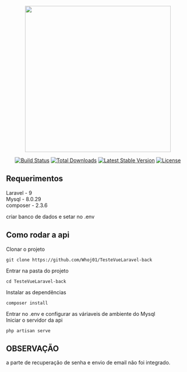<p align="center"><a href="https://laravel.com" target="_blank"><img src="https://raw.githubusercontent.com/laravel/art/master/logo-lockup/5%20SVG/2%20CMYK/1%20Full%20Color/laravel-logolockup-cmyk-red.svg" width="400"></a></p>

<p align="center">
<a href="https://travis-ci.org/laravel/framework"><img src="https://travis-ci.org/laravel/framework.svg" alt="Build Status"></a>
<a href="https://packagist.org/packages/laravel/framework"><img src="https://img.shields.io/packagist/dt/laravel/framework" alt="Total Downloads"></a>
<a href="https://packagist.org/packages/laravel/framework"><img src="https://img.shields.io/packagist/v/laravel/framework" alt="Latest Stable Version"></a>
<a href="https://packagist.org/packages/laravel/framework"><img src="https://img.shields.io/packagist/l/laravel/framework" alt="License"></a>
</p>

## Requerimentos 
 Laravel - 9 <br>
 Mysql - 8.0.29 <br>
 composer - 2.3.6 <br>
 
 criar banco de dados e setar no .env

## Como rodar a api
 Clonar o projeto 
 ``` 
 git clone https://github.com/Whoj01/TesteVueLaravel-back
 ```
 Entrar na pasta do projeto
 ``` 
 cd TesteVueLaravel-back
 ```
 Instalar as dependências
  ``` 
 composer install 
 ```
 Entrar no .env e configurar as váriaveis de ambiente do Mysql <br>
 Iniciar o servidor da api
  ``` 
 php artisan serve
 ```
 

## OBSERVAÇÃO
 a parte de recuperação de senha e envio de email não foi integrado.
